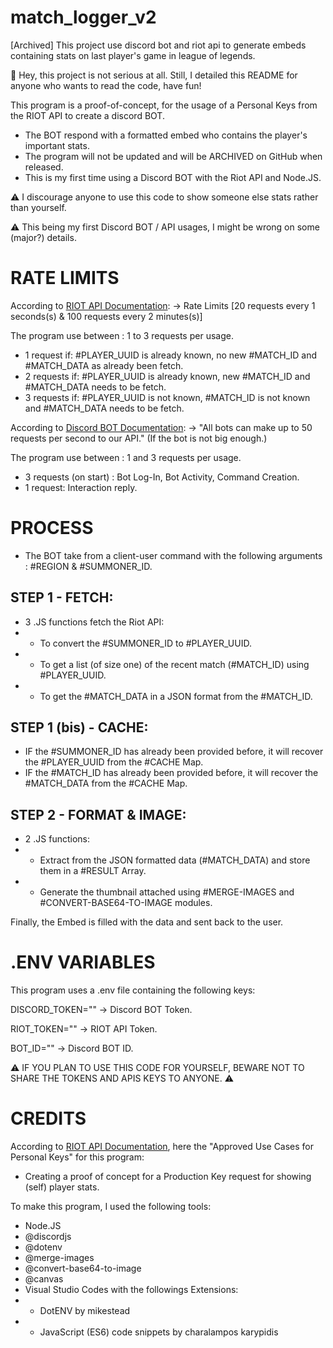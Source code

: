 # match_logger_v2
[Archived] This project use discord bot and riot api to generate embeds containing stats on last player's game in league of legends.

:wave: Hey, this project is not serious at all. Still, I detailed this README for anyone who wants to read the code, have fun!

This program is a proof-of-concept, for the usage of a Personal Keys from the RIOT API to create a discord BOT.
- The BOT respond with a formatted embed who contains the player's important stats.
- The program will not be updated and will be ARCHIVED on GitHub when released.
- This is my first time using a Discord BOT with the Riot API and Node.JS.

:warning: I discourage anyone to use this code to show someone else stats rather than yourself.

:warning: This being my first Discord BOT / API usages, I might be wrong on some (major?) details.

# RATE LIMITS
According to [RIOT API Documentation](https://developer.riotgames.com):
→ Rate Limits [20 requests every 1 seconds(s) & 100 requests every 2 minutes(s)]

The program use between : 1 to 3 requests per usage.
- 1 request if: #PLAYER_UUID is already known, no new #MATCH_ID and #MATCH_DATA as already been fetch.
- 2 requests if: #PLAYER_UUID is already known, new #MATCH_ID and #MATCH_DATA needs to be fetch.
- 3 requests if: #PLAYER_UUID is not known, #MATCH_ID is not known and #MATCH_DATA needs to be fetch.

According to [Discord BOT Documentation](https://discord.com/developers/docs/topics/rate-limits):
→ "All bots can make up to 50 requests per second to our API." (If the bot is not big enough.)

The program use between : 1 and 3 requests per usage.
- 3 requests (on start) : Bot Log-In, Bot Activity, Command Creation.
- 1 request: Interaction reply.

# PROCESS
- The BOT take from a client-user command with the following arguments : #REGION & #SUMMONER_ID.

## STEP 1 - FETCH:
- 3 .JS functions fetch the Riot API:
- - To convert the #SUMMONER_ID to #PLAYER_UUID.
- - To get a list (of size one) of the recent match (#MATCH_ID) using #PLAYER_UUID.
- - To get the #MATCH_DATA in a JSON format from the #MATCH_ID.

## STEP 1 (bis) - CACHE:
- IF the #SUMMONER_ID has already been provided before, it will recover the #PLAYER_UUID from the #CACHE Map.
- IF the #MATCH_ID has already been provided before, it will recover the #MATCH_DATA from the #CACHE Map.

## STEP 2 - FORMAT & IMAGE:
- 2 .JS functions:
- - Extract from the JSON formatted data (#MATCH_DATA) and store them in a #RESULT Array.
- - Generate the thumbnail attached using #MERGE-IMAGES and #CONVERT-BASE64-TO-IMAGE modules.

Finally, the Embed is filled with the data and sent back to the user.

# .ENV VARIABLES
This program uses a .env file containing the following keys:

DISCORD_TOKEN="" → Discord BOT Token.

RIOT_TOKEN="" → RIOT API Token.

BOT_ID="" → Discord BOT ID.


:warning: IF YOU PLAN TO USE THIS CODE FOR YOURSELF, BEWARE NOT TO SHARE THE TOKENS AND APIS KEYS TO ANYONE. :warning:

# CREDITS
According to [RIOT API Documentation](https://developer.riotgames.com), here the "Approved Use Cases for Personal Keys" for this program:
- Creating a proof of concept for a Production Key request for showing (self) player stats.

To make this program, I used the following tools:
- Node.JS
- @discordjs
- @dotenv
- @merge-images
- @convert-base64-to-image
- @canvas
- Visual Studio Codes with the followings Extensions:
- - DotENV by mikestead
- - JavaScript (ES6) code snippets by charalampos karypidis
